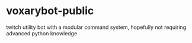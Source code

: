 # voxarybot-public
twitch utility bot with a modular command system, hopefully not requiring advanced python knowledge
